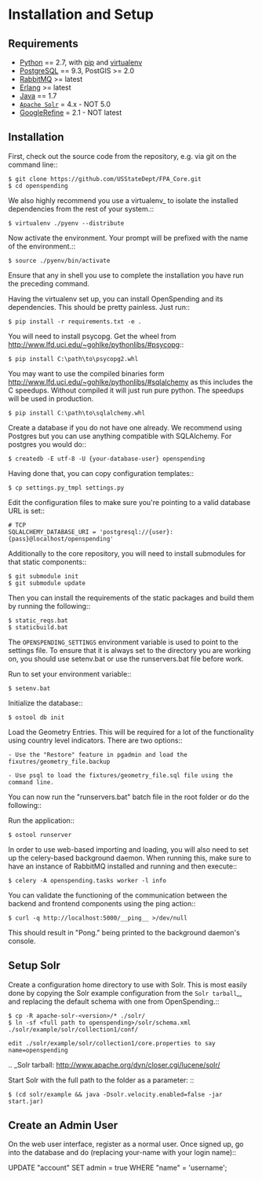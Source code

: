 Installation and Setup
======================


Requirements
------------

* [Python](http://www.python.org/) == 2.7, with [pip](http://pypi.python.org/pypi/pip) and [virtualenv](http://pypi.python.org/pypi/virtualenv)  
* [PostgreSQL](http://www.postgres.org/) == 9.3, PostGIS >= 2.0
* [RabbitMQ](http://www.rabbitmq.com/) >= latest
* [Erlang](http://www.erlang.org/download.html) >= latest
* [Java](http://www.oracle.com/technetwork/java/javase/downloads/index.html) == 1.7
* [`Apache Solr`](http://lucene.apache.org/solr/) = 4.x - NOT 5.0
* [GoogleRefine](https://code.google.com/p/google-refine/downloads/list?can=1) = 2.1 - NOT latest


Installation
------------

First, check out the source code from the repository, e.g. via git on 
the command line::

    $ git clone https://github.com/USStateDept/FPA_Core.git
    $ cd openspending

We also highly recommend you use a virtualenv_ to isolate the installed 
dependencies from the rest of your system.::

    $ virtualenv ./pyenv --distribute

Now activate the environment. Your prompt will be prefixed with the name of
the environment.::

    $ source ./pyenv/bin/activate

Ensure that any in shell you use to complete the installation you have run the 
preceding command.

Having the virtualenv set up, you can install OpenSpending and its dependencies.
This should be pretty painless. Just run::

    $ pip install -r requirements.txt -e .


You will need to install psycopg.  Get the wheel from 
http://www.lfd.uci.edu/~gohlke/pythonlibs/#psycopg::

    $ pip install C:\path\to\psycopg2.whl

You may want to use the compiled binaries form http://www.lfd.uci.edu/~gohlke/pythonlibs/#sqlalchemy
as this includes the C speedups.  Without compiled it will just run pure python.  The speedups will be used in production.

    $ pip install C:\path\to\sqlalchemy.whl

Create a database if you do not have one already. We recommend using Postgres
but you can use anything compatible with SQLAlchemy. For postgres you would do::

    $ createdb -E utf-8 -U {your-database-user} openspending

Having done that, you can copy configuration templates::

    $ cp settings.py_tmpl settings.py

Edit the configuration files to make sure you're pointing to a valid database 
URL is set::

    # TCP
    SQLALCHEMY_DATABASE_URI = 'postgresql://{user}:{pass}@localhost/openspending'


Additionally to the core repository, you will need to install submodules for that static components::

    $ git submodule init
    $ git submodule update

Then you can install the requirements of the static packages and build them by running the following::

    $ static_reqs.bat
    $ staticbuild.bat


The ```OPENSPENDING_SETTINGS``` environment variable is used to point to the 
settings file.  To ensure that it is always set to the directory you are working
on, you should use setenv.bat or use the runservers.bat file before work.

Run to set your environment variable::

    $ setenv.bat

Initialize the database::

    $ ostool db init


Load the Geometry Entries.  This will be required for a lot of the functionality
using country level indicators.  There are two options::

    - Use the "Restore" feature in pgadmin and load the fixutres/geometry_file.backup

    - Use psql to load the fixtures/geometry_file.sql file using the command line.
    


You can now run the "runservers.bat" batch file in the root folder or do the following::


Run the application::

    $ ostool runserver

In order to use web-based importing and loading, you will also need to set up
the celery-based background daemon. When running this, make sure to have an
instance of RabbitMQ installed and running and then execute::

    $ celery -A openspending.tasks worker -l info

You can validate the functioning of the communication between the backend and
frontend components using the ping action::

    $ curl -q http://localhost:5000/__ping__ >/dev/null

This should result in "Pong." being printed to the background daemon's console.

Setup Solr
----------

Create a configuration home directory to use with Solr. This is most easily 
done by copying the Solr example configuration from the `Solr tarball`_, and 
replacing the default schema with one from OpenSpending.::

    $ cp -R apache-solr-<version>/* ./solr/
    $ ln -sf <full path to openspending>/solr/schema.xml ./solr/example/solr/collection1/conf/
    
    edit ./solr/example/solr/collection1/core.properties to say name=openspending

.. _Solr tarball: http://www.apache.org/dyn/closer.cgi/lucene/solr/

Start Solr with the full path to the folder as a parameter: ::

    $ (cd solr/example && java -Dsolr.velocity.enabled=false -jar start.jar)


Create an Admin User
--------------------

On the web user interface, register as a normal user. Once signed up, go into 
the database and do (replacing your-name with your login name)::

  UPDATE "account" SET admin = true WHERE "name" = 'username';

